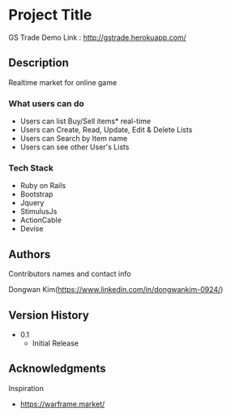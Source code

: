 # Project Title

GS Trade
Demo Link : http://gstrade.herokuapp.com/

## Description

Realtime market for online game

### What users can do
* Users can list Buy/Sell items* real-time
* Users can Create, Read, Update, Edit & Delete Lists
* Users can Search by Item name
* Users can see other User's Lists



### Tech Stack

* Ruby on Rails
* Bootstrap
* Jquery
* StimulusJs
* ActionCable
* Devise

## Authors

Contributors names and contact info

Dongwan Kim(https://www.linkedin.com/in/dongwankim-0924/)

## Version History

* 0.1
    * Initial Release

## Acknowledgments

Inspiration
* https://warframe.market/
